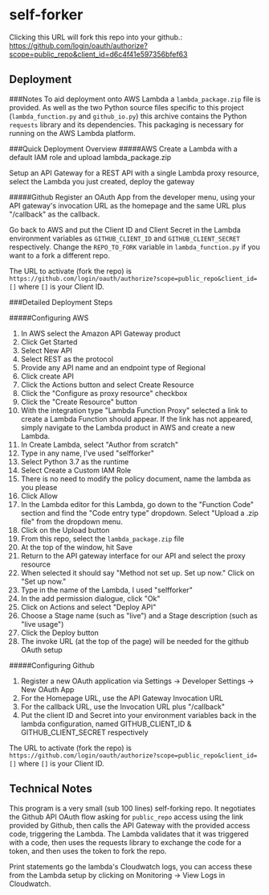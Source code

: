 # self-forker

Clicking this URL will fork this repo into your github.: https://github.com/login/oauth/authorize?scope=public_repo&client_id=d6c4f41e597356bfef63

## Deployment 

###Notes
To aid deployment onto AWS Lambda a `lambda_package.zip` file is provided. As well as the two Python source files specific to this project (`lambda_function.py` and `github_io.py`) this archive contains the Python `requests` library and its dependencies. This packaging is necessary for running on the AWS Lambda platform.

###Quick Deployment Overview
#####AWS
Create a Lambda with a default IAM role and upload lambda_package.zip
    
Setup an API Gateway for a REST API with a single Lambda proxy resource, select the Lambda you just created, deploy the gateway

#####Github
Register an OAuth App from the developer menu, using your API gateway's invocation URL as the homepage and the same URL plus "/callback" as the callback.

Go back to AWS and put the Client ID and Client Secret in the Lambda environment variables as `GITHUB_CLIENT_ID` and `GITHUB_CLIENT_SECRET` respectively. Change the `REPO_TO_FORK` variable in `lambda_function.py` if you want to a fork a different repo.

The URL to activate (fork the repo) is `https://github.com/login/oauth/authorize?scope=public_repo&client_id=[]` where `[]` is your Client ID.  

###Detailed Deployment Steps

#####Configuring AWS

1. In AWS select the Amazon API Gateway product
2. Click Get Started
3. Select New API
4. Select REST as the protocol
5. Provide any API name and an endpoint type of Regional
6. Click create API
7. Click the Actions button and select Create Resource
8. Click the "Configure as proxy resource" checkbox
9. Click the "Create Resource" button
10. With the integration type "Lambda Function Proxy" selected a link to create a Lambda Function should appear. If the link has not appeared, simply navigate to the Lambda product in AWS and create a new Lambda.
11. In Create Lambda, select "Author from scratch"
12. Type in any name, I've used "selfforker"
13. Select Python 3.7 as the runtime
14. Select Create a Custom IAM Role
15. There is no need to modify the policy document, name the lambda as you please
16. Click Allow
17. In the Lambda editor for this Lambda, go down to the "Function Code" section and find the "Code entry type" dropdown. Select "Upload a .zip file" from the dropdown menu.
18. Click on the Upload button
19. From this repo, select the `lambda_package.zip` file
20. At the top of the window, hit Save
21. Return to the API gateway interface for our API and select the proxy resource
22. When selected it should say "Method not set up. Set up now." Click on "Set up now."
23. Type in the name of the Lambda, I used "selfforker"
24. In the add permission dialogue, click "Ok"
25. Click on Actions and select "Deploy API"
26. Choose a Stage name (such as "live") and a Stage description (such as "live usage")
27. Click the Deploy button
28. The invoke URL (at the top of the page) will be needed for the github OAuth setup

#####Configuring Github

1. Register a new OAuth application via Settings -> Developer Settings -> New OAuth App
2. For the Homepage URL, use the API Gateway Invocation URL
3. For the callback URL, use the Invocation URL plus "/callback"
4. Put the client ID and Secret into your environment variables back in the lambda configuration, named GITHUB_CLIENT_ID & GITHUB_CLIENT_SECRET respectively

The URL to activate (fork the repo) is `https://github.com/login/oauth/authorize?scope=public_repo&client_id=[]` where `[]` is your Client ID.

## Technical Notes
This program is a very small (sub 100 lines) self-forking repo. 
It negotiates the Github API OAuth flow asking for `public_repo` access using the link provided by Github, then calls the API Gateway with the provided access code, triggering the Lambda. The Lambda validates that it was triggered with a code, then uses the requests library to exchange the code for a token, and then uses the token to fork the repo.  

Print statements go the lambda's Cloudwatch logs, you can access these from the Lambda setup by clicking on Monitoring -> View Logs in Cloudwatch.
